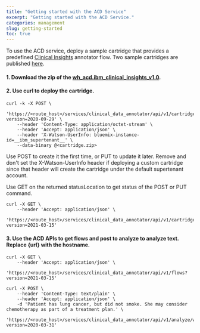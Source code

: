 ```yaml
---
title: "Getting started with the ACD Service"
excerpt: "Getting started with the ACD Service."
categories: management
slug: getting-started
toc: true
---
```


To use the ACD service, deploy a sample cartridge that provides a predefined [Clinical Insights](https://cloud.ibm.com/docs/wh-acd?topic=wh-acd-clinical_insights_overview#clinical_insights_overview) annotator flow.
 Two sample cartridges are published [here](https://github.com/IBM/wh-acd-cartridges).

#### 1. Download the zip of the [wh_acd.ibm_clinical_insights_v1.0](https://github.com/IBM/wh-acd-cartridges/blob/master/cartridges/wh_acd.ibm_clinical_insights_v1.0.zip).

#### 2. Use curl to deploy the cartridge.

```
curl -k -X POST \
    'https://<route_host>/services/clinical_data_annotator/api/v1/cartridges?version=2020-09-29' \
    --header 'Content-Type: application/octet-stream' \
    --header 'Accept: application/json' \
    --header 'X-Watson-UserInfo: bluemix-instance-id=__ibm_supertenant__' \
    --data-binary @<cartridge.zip>
```

Use POST to create it the first time, or PUT to update it later. Remove and don't set the X-Watson-UserInfo header if deploying a custom cartridge since that header will create the cartridge under the default supertenant account.

Use GET on the returned statusLocation to get status of the POST or PUT command.

```
curl -X GET \
    --header 'Accept: application/json' \
    'https://<route_host>/services/clinical_data_annotator/api/v1/cartridges/wh_acd.ibm_clinical_insights_v1.0?version=2021-03-15'
```

#### 3. Use the ACD APIs to get flows and post to analyze to analyze text. Replace {url} with the hostname.

```
curl -X GET \
    --header 'Accept: application/json' \
    'https://<route_host>/services/clinical_data_annotator/api/v1/flows?version=2021-03-15'

curl -X POST \
    --header 'Content-Type: text/plain' \
    --header 'Accept: application/json' \
    -d 'Patient has lung cancer, but did not smoke. She may consider chemotherapy as part of a treatment plan.' \
    'https://<route_host>/services/clinical_data_annotator/api/v1/analyze/wh_acd.ibm_clinical_insights_v1.0_standard_flow?version=2020-03-31'
```
